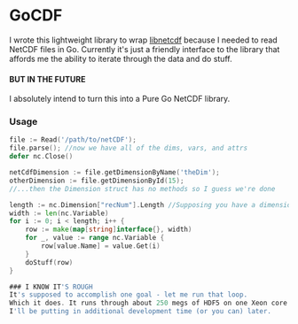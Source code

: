 GoCDF
==

I wrote this lightweight library to wrap [libnetcdf](http://www.unidata.ucar.edu/software/netcdf/) because I needed to read NetCDF files in Go.
Currently it's just a friendly interface to the library that affords me the ability to iterate through the data and do stuff.

#### BUT IN THE FUTURE
I absolutely intend to turn this into a Pure Go NetCDF library.

### Usage
```go
file := Read('/path/to/netCDF');
file.parse(); //now we have all of the dims, vars, and attrs
defer nc.Close()

netCdfDimension := file.getDimensionByName('theDim');
otherDimension := file.getDimensionById(15);
//...then the Dimension struct has no methods so I guess we're done

length := nc.Dimension["recNum"].Length //Supposing you have a dimension called recNum that contains the number of records
width := len(nc.Variable)
for i := 0; i < length; i++ {
    row := make(map[string]interface{}, width)
    for _, value := range nc.Variable {
        row[value.Name] = value.Get(i)
    }
    doStuff(row)
}

### I KNOW IT'S ROUGH
It's supposed to accomplish one goal - let me run that loop.
Which it does. It runs through about 250 megs of HDF5 on one Xeon core in about six seconds.
I'll be putting in additional development time (or you can) later.